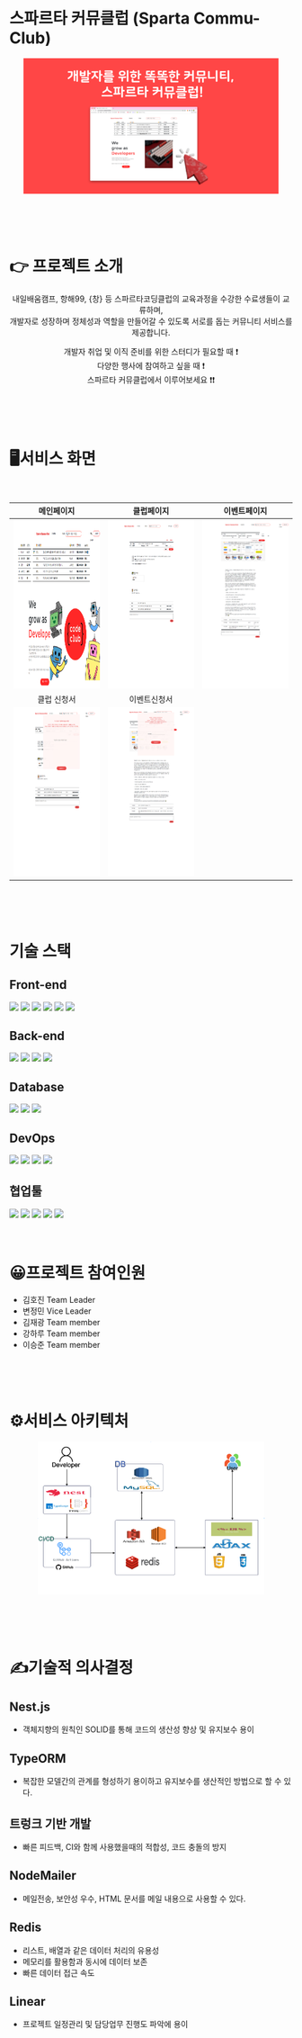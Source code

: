 # 스파르타 커뮤클럽 (Sparta Commu-Club)

<p align="center"><a href="http://spartaclub.shop/" target="_blank"><img src="./readme_img/readme_img.png" width="90%" height="30%"></a></p>
<br>
<br>
<br>

# 👉 프로젝트 소개
<p align="center">내일배움캠프, 항해99, {창} 등 스파르타코딩클럽의 교육과정을 수강한 수료생들이 교류하며,<br>
개발자로 성장하며 정체성과 역할을 만들어갈 수 있도록 서로를 돕는 커뮤니티 서비스를 제공합니다.</p>

<p align="center">개발자 취업 및 이직 준비를 위한 스터디가 필요할 때 ❗<br> 다양한 행사에 참여하고 싶을 때 ❗<br>
스파르타 커뮤클럽에서 이루어보세요 ❗❗
</p>
<br>
<br>
<br>

# 🖥️서비스 화면
<br>

|메인페이지|클럽페이지|이벤트페이지|
|:---:|:---:|:---:|
|<img src="./readme_img/main_img.png" width="400" height="300">|<img src="./readme_img/club_img.png" width="400" height="300">|<img src="./readme_img/event_img.png" width="400" height="300">|
|클럽 신청서|이벤트신청서|
|<img src="./readme_img/club_apply.png" width="400" height="300">|<img src="./readme_img/event_remind.png" width="400" height="300">|

<br>
<br>
<br>

# 기술 스택
## Front-end
<img src="https://img.shields.io/badge/HTML5-E34F26?style=for-the-badge&logo=HTML5&logoColor=white"> <img src="https://img.shields.io/badge/css3-1572B6?style=for-the-badge&logo=css3&logoColor=white"> <img src="https://img.shields.io/badge/jquery-0769AD?style=for-the-badge&logo=jquery&logoColor=white"> <img src="https://img.shields.io/badge/javascript-F7DF1E?style=for-the-badge&logo=javascript&logoColor=white"> <img src="https://img.shields.io/badge/ajax-E34F26?style=for-the-badge&logo=ajax&logoColor=white"> <img src="https://img.shields.io/badge/EJS-E34F26?style=for-the-badge&logo=EJS&logoColor=white">


## Back-end
<img src="https://img.shields.io/badge/node.js-339933?style=for-the-badge&logo=node.js&logoColor=white"> <img src="https://img.shields.io/badge/nestjs-E0234E?style=for-the-badge&logo=nestjs&logoColor=white"> <img src="https://img.shields.io/badge/typeorm-262627?style=for-the-badge&logo=typeorm&logoColor=white"> <img src="https://img.shields.io/badge/typescript-3178C6?style=for-the-badge&logo=typescript&logoColor=white">

## Database
<img src="https://img.shields.io/badge/MYSQL-3178C6?style=for-the-badge&logo=MYSQL&logoColor=white"> <img src="https://img.shields.io/badge/amazone rds-527FFF?style=for-the-badge&logo=AMAZONE RDS&logoColor=white"> <img src="https://img.shields.io/badge/redis-DC382D?style=for-the-badge&logo=redis&logoColor=white">


## DevOps
<img src="https://img.shields.io/badge/Amazone S3-569A31?style=for-the-badge&logo=AmazoneS3&logoColor=white"> <img src="https://img.shields.io/badge/AMAZONE EC2-FF9900?style=for-the-badge&logo=AmazoneEC2&logoColor=white"> <img src="https://img.shields.io/badge/GitHub Actions-FF9900?style=for-the-badge&logo=GitHubActions&logoColor=white"> <img src="https://img.shields.io/badge/Docker-2496ED?style=for-the-badge&logo=Docker&logoColor=white">

## 협업툴
<img src="https://img.shields.io/badge/git-F05032?style=for-the-badge&logo=git&logoColor=white"> <img src="https://img.shields.io/badge/github-181717?style=for-the-badge&logo=github&logoColor=white"> <img src="https://img.shields.io/badge/slack-4A154B?style=for-the-badge&logo=slack&logoColor=white"> <img src="https://img.shields.io/badge/linear-5E6AD2?style=for-the-badge&logo=linear&logoColor=white"> <img src="https://img.shields.io/badge/notion-000000?style=for-the-badge&logo=notion&logoColor=white">
<br>
<br>
<br>

# 😀프로젝트 참여인원

- 김호진 Team Leader
- 변정민 Vice Leader
- 김재광 Team member
- 강하루 Team member
- 이승준 Team member

<br>
<br>
<br>

# ⚙️서비스 아키텍처
<p align="center"><img src="./readme_img/service.png" width="80%" height="10%"></p>

<br>
<br>
<br>

# ✍️기술적 의사결정

## Nest.js
+ 객체지향의 원칙인 SOLID를 통해 코드의 생산성 향상 및 유지보수 용이

## TypeORM
+ 복잡한 모델간의 관계를 형성하기 용이하고 유지보수를 생산적인 방법으로 할 수 있다.

## 트렁크 기반 개발
+ 빠른 피드백, CI와 함께 사용했을때의 적합성, 코드 충돌의 방지

## NodeMailer
+ 메일전송, 보안성 우수, HTML 문서를 메일 내용으로 사용할 수 있다.

## Redis
+ 리스트, 배열과 같은 데이터 처리의 유용성
+ 메모리를 활용함과 동시에 데이터 보존
+ 빠른 데이터 접근 속도

## Linear
+ 프로젝트 일정관리 및 담당업무 진행도 파악에 용이

<br>
<br>
<br>
